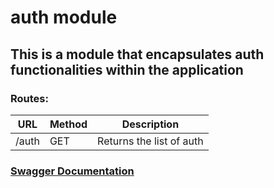 # auth module

## This is a module that encapsulates auth functionalities within the application

### Routes:

| URL    | Method | Description               |
|--------|--------|---------------------------|
| /auth | GET    | Returns the list of auth |

### [Swagger Documentation](http://127.0.0.1:3000/documentation/static/index.html#/auth)
